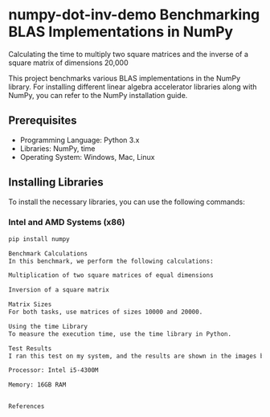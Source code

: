 # numpy-dot-inv-demo Benchmarking BLAS Implementations in NumPy

Calculating the time to multiply two square matrices and the inverse of a square matrix of dimensions 20,000


This project benchmarks various BLAS implementations in the NumPy library. For installing different linear algebra accelerator libraries along with NumPy, you can refer to the NumPy installation guide.

## Prerequisites

- Programming Language: Python 3.x
- Libraries: NumPy, time
- Operating System: Windows, Mac, Linux

## Installing Libraries

To install the necessary libraries, you can use the following commands:

### Intel and AMD Systems (x86)

```bash
pip install numpy

Benchmark Calculations
In this benchmark, we perform the following calculations:

Multiplication of two square matrices of equal dimensions

Inversion of a square matrix

Matrix Sizes
For both tasks, use matrices of sizes 10000 and 20000.

Using the time Library
To measure the execution time, use the time library in Python.

Test Results
I ran this test on my system, and the results are shown in the images below:

Processor: Intel i5-4300M

Memory: 16GB RAM


References
